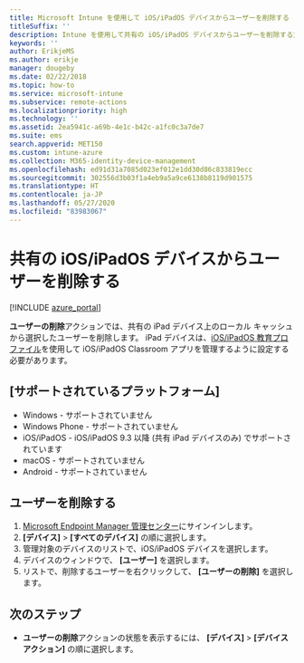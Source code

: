 ```yaml
---
title: Microsoft Intune を使用して iOS/iPadOS デバイスからユーザーを削除する
titleSuffix: ''
description: Intune を使用して共有の iOS/iPadOS デバイスからユーザーを削除する方法について説明します。
keywords: ''
author: ErikjeMS
ms.author: erikje
manager: dougeby
ms.date: 02/22/2018
ms.topic: how-to
ms.service: microsoft-intune
ms.subservice: remote-actions
ms.localizationpriority: high
ms.technology: ''
ms.assetid: 2ea5941c-a69b-4e1c-b42c-a1fc0c3a7de7
ms.suite: ems
search.appverid: MET150
ms.custom: intune-azure
ms.collection: M365-identity-device-management
ms.openlocfilehash: ed91d31a7085d023ef012e1dd30d86c833819ecc
ms.sourcegitcommit: 302556d3b03f1a4eb9a5a9ce6138b8119d901575
ms.translationtype: HT
ms.contentlocale: ja-JP
ms.lasthandoff: 05/27/2020
ms.locfileid: "83983067"
---
```

# <a name="remove-a-user-from-a-shared-iosipados-device"></a>共有の iOS/iPadOS デバイスからユーザーを削除する


[!INCLUDE [azure_portal](../includes/azure_portal.md)]

**ユーザーの削除**アクションでは、共有の iPad デバイス上のローカル キャッシュから選択したユーザーを削除します。 iPad デバイスは、[iOS/iPadOS 教育プロファイル](../fundamentals/education-settings-configure-ios.md)を使用して iOS/iPadOS Classroom アプリを管理するように設定する必要があります。 

## <a name="supported-platforms"></a>[サポートされているプラットフォーム]

- Windows - サポートされていません
- Windows Phone - サポートされていません
- iOS/iPadOS - iOS/iPadOS 9.3 以降 (共有 iPad デバイスのみ) でサポートされています
- macOS - サポートされていません
- Android - サポートされていません

## <a name="remove-a-user"></a>ユーザーを削除する

1. [Microsoft Endpoint Manager 管理センター](https://go.microsoft.com/fwlink/?linkid=2109431)にサインインします。
2. **[デバイス]**  >  **[すべてのデバイス]** の順に選択します。
3. 管理対象のデバイスのリストで、iOS/iPadOS デバイスを選択します。
4. デバイスのウィンドウで、 **[ユーザー]** を選択します。
5. リストで、削除するユーザーを右クリックして、 **[ユーザーの削除]** を選択します。

## <a name="next-steps"></a>次のステップ

- **ユーザーの削除**アクションの状態を表示するには、 **[デバイス]**  >  **[デバイス アクション]** の順に選択します。
